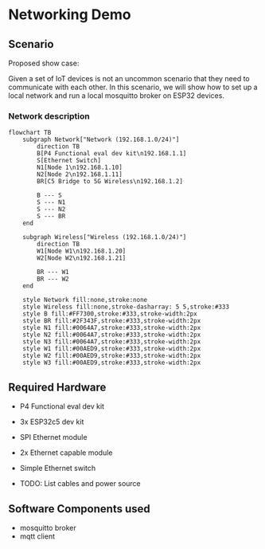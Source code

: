 # Networking Demo

## Scenario

Proposed show case:

Given a set of IoT devices is not an uncommon scenario that they need to communicate with each other.
In this scenario, we will show how to set up a local network and run a local mosquitto broker on ESP32 devices.

### Network description

```mermaid
flowchart TB
    subgraph Network["Network (192.168.1.0/24)"]
        direction TB
        B[P4 Functional eval dev kit\n192.168.1.1]
        S[Ethernet Switch]
        N1[Node 1\n192.168.1.10]
        N2[Node 2\n192.168.1.11]
        BR[C5 Bridge to 5G Wireless\n192.168.1.2]

        B --- S
        S --- N1
        S --- N2
        S --- BR
    end
    
    subgraph Wireless["Wireless (192.168.1.0/24)"]
        direction TB
        W1[Node W1\n192.168.1.20]
        W2[Node W2\n192.168.1.21]
        
        BR --- W1
        BR --- W2
    end
    
    style Network fill:none,stroke:none
    style Wireless fill:none,stroke-dasharray: 5 5,stroke:#333
    style B fill:#FF7300,stroke:#333,stroke-width:2px
    style BR fill:#2F343F,stroke:#333,stroke-width:2px
    style N1 fill:#0064A7,stroke:#333,stroke-width:2px
    style N2 fill:#0064A7,stroke:#333,stroke-width:2px
    style N3 fill:#0064A7,stroke:#333,stroke-width:2px
    style W1 fill:#00AED9,stroke:#333,stroke-width:2px
    style W2 fill:#00AED9,stroke:#333,stroke-width:2px
    style W3 fill:#00AED9,stroke:#333,stroke-width:2px
```

## Required Hardware

- P4 Functional eval dev kit
- 3x ESP32c5 dev kit
- SPI Ethernet module
- 2x Ethernet capable module
- Simple Ethernet switch

- TODO: List cables and power source

## Software Components used

- mosquitto broker
- mqtt client
